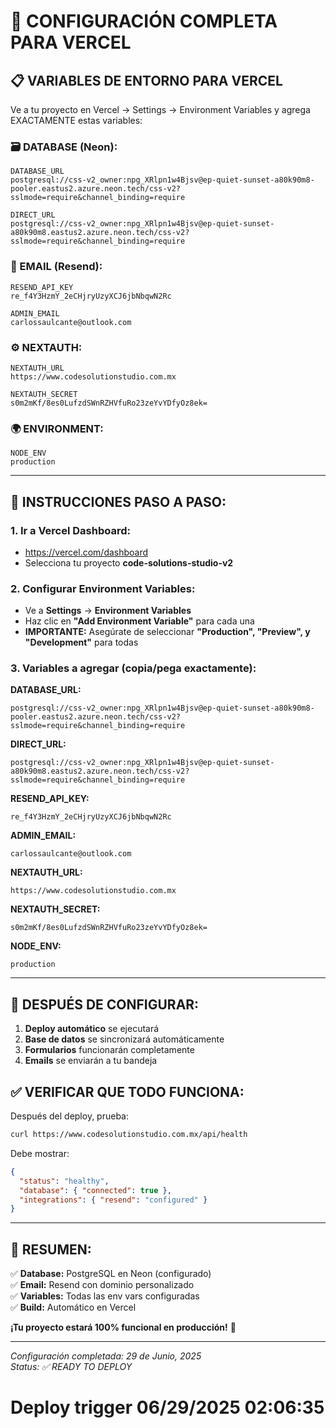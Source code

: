 # 🚀 CONFIGURACIÓN COMPLETA PARA VERCEL

## 📋 **VARIABLES DE ENTORNO PARA VERCEL**

Ve a tu proyecto en Vercel → Settings → Environment Variables y agrega EXACTAMENTE estas variables:

### **🗃️ DATABASE (Neon):**
```
DATABASE_URL
postgresql://css-v2_owner:npg_XRlpn1w4Bjsv@ep-quiet-sunset-a80k90m8-pooler.eastus2.azure.neon.tech/css-v2?sslmode=require&channel_binding=require
```

```
DIRECT_URL
postgresql://css-v2_owner:npg_XRlpn1w4Bjsv@ep-quiet-sunset-a80k90m8.eastus2.azure.neon.tech/css-v2?sslmode=require&channel_binding=require
```

### **🔑 EMAIL (Resend):**
```
RESEND_API_KEY
re_f4Y3HzmY_2eCHjryUzyXCJ6jbNbqwN2Rc
```

```
ADMIN_EMAIL
carlossaulcante@outlook.com
```

### **⚙️ NEXTAUTH:**
```
NEXTAUTH_URL
https://www.codesolutionstudio.com.mx
```

```
NEXTAUTH_SECRET
s0m2mKf/8es0LufzdSWnRZHVfuRo23zeYvYDfyOz8ek=
```

### **🌍 ENVIRONMENT:**
```
NODE_ENV
production
```

---

## 📝 **INSTRUCCIONES PASO A PASO:**

### **1. Ir a Vercel Dashboard:**
- https://vercel.com/dashboard
- Selecciona tu proyecto **code-solutions-studio-v2**

### **2. Configurar Environment Variables:**
- Ve a **Settings** → **Environment Variables**
- Haz clic en **"Add Environment Variable"** para cada una
- **IMPORTANTE:** Asegúrate de seleccionar **"Production", "Preview", y "Development"** para todas

### **3. Variables a agregar (copia/pega exactamente):**

**DATABASE_URL:**
```
postgresql://css-v2_owner:npg_XRlpn1w4Bjsv@ep-quiet-sunset-a80k90m8-pooler.eastus2.azure.neon.tech/css-v2?sslmode=require&channel_binding=require
```

**DIRECT_URL:**
```
postgresql://css-v2_owner:npg_XRlpn1w4Bjsv@ep-quiet-sunset-a80k90m8.eastus2.azure.neon.tech/css-v2?sslmode=require&channel_binding=require
```

**RESEND_API_KEY:**
```
re_f4Y3HzmY_2eCHjryUzyXCJ6jbNbqwN2Rc
```

**ADMIN_EMAIL:**
```
carlossaulcante@outlook.com
```

**NEXTAUTH_URL:**
```
https://www.codesolutionstudio.com.mx
```

**NEXTAUTH_SECRET:**
```
s0m2mKf/8es0LufzdSWnRZHVfuRo23zeYvYDfyOz8ek=
```

**NODE_ENV:**
```
production
```

---

## 🚀 **DESPUÉS DE CONFIGURAR:**

1. **Deploy automático** se ejecutará
2. **Base de datos** se sincronizará automáticamente  
3. **Formularios** funcionarán completamente
4. **Emails** se enviarán a tu bandeja

## ✅ **VERIFICAR QUE TODO FUNCIONA:**

Después del deploy, prueba:
```bash
curl https://www.codesolutionstudio.com.mx/api/health
```

Debe mostrar:
```json
{
  "status": "healthy",
  "database": { "connected": true },
  "integrations": { "resend": "configured" }
}
```

---

## 🎯 **RESUMEN:**

✅ **Database:** PostgreSQL en Neon (configurado)  
✅ **Email:** Resend con dominio personalizado  
✅ **Variables:** Todas las env vars configuradas  
✅ **Build:** Automático en Vercel  

**¡Tu proyecto estará 100% funcional en producción!** 🚀

---

*Configuración completada: 29 de Junio, 2025*  
*Status: ✅ READY TO DEPLOY*
# Deploy trigger 06/29/2025 02:06:35
